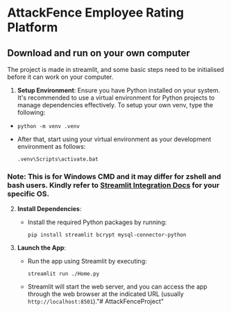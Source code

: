 # AttackFence Employee Rating Platform

## Download and run on your own computer
The project is made in streamlit, and some basic steps need to be initialised before it can work on your computer.
1. **Setup Environment**: Ensure you have Python installed on your system. It's recommended to use a virtual environment for Python projects to manage dependencies effectively. To setup your own venv, type the following:
- ```
  python -m venv .venv
  ```
- After that, start using your virtual environment as your development environment as follows:
  ```
  .venv\Scripts\activate.bat
  ```
### Note: This is for Windows CMD and it may differ for zshell and bash users. Kindly refer to [Streamlit Integration Docs](https://docs.streamlit.io/get-started/installation) for your specific OS.

2. **Install Dependencies**:
   - Install the required Python packages by running:
     ```
     pip install streamlit bcrypt mysql-connector-python
     ```
   
3. **Launch the App**:
   - Run the app using Streamlit by executing:
     ```
     streamlit run ./Home.py
     ```
   - Streamlit will start the web server, and you can access the app through the web browser at the indicated URL (usually `http://localhost:8501`)."# AttackFenceProject" 
